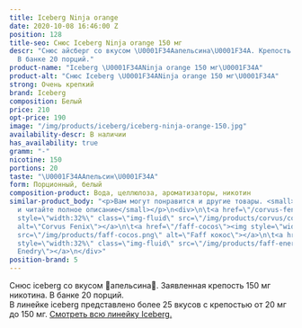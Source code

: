 ```yaml
---
title: Iceberg Ninja orange
date: 2020-10-08 16:46:00 Z
position: 128
title-seo: Снюс Iceberg Ninja orange 150 мг
descr: "Снюс айсберг со вкусом \U0001F34Aапельсина\U0001F34A. Крепость 150 мг никотина.
  В банке 20 порций."
product-name: "Iceberg \U0001F34ANinja orange 150 мг\U0001F34A"
product-alt: "Снюс Iceberg \U0001F34ANinja orange 150 мг\U0001F34A"
strong: Очень крепкий
brand: Iceberg
composition: Белый
price: 210
opt-price: 190
image: "/img/products/iceberg/iceberg-ninja-orange-150.jpg"
availability-descr: В наличии
has_availability: true
gramm: "-"
nicotine: 150
portions: 20
taste: "\U0001F34AАпельсин\U0001F34A"
form: Порционный, белый
composition-product: Вода, целлюлоза, ароматизаторы, никотин
similar-product_body: "<p>Вам могут понравится и другие товары. <small>Жмите на картинки
  и читайте полное описание</small></p>\n<div>\n\t<a href=\"/corvus-fenix-barberry\"><img
  style=\"width:32%\" class=\"img-fluid\" src=\"/img/products/corvus/corvus-fenix.png\"
  alt=\"Corvus Fenix\"></a>\n\t<a href=\"/faff-cocos\"><img style=\"width:32%\" class=\"img-fluid\"
  src=\"/img/products/faff-cocos.png\" alt=\"Faff кокос\"></a>\n\t<a href=\"/faff-snus-energy\"><img
  style=\"width:32%\" class=\"img-fluid\" src=\"/img/products/faff-energy.png\" alt=\"Faff
  Enedry\"></a>\n</div>"
position-brand: 5
---
```


Снюс iceberg со вкусом 🍊апельсина🍊. Заявленная крепость 150 мг никотина. В банке 20 порций.<br> 
В линейке iceberg представлено более 25 вкусов с крепостью от 20 мг до 150 мг. <a href="/iceberg">Смотреть всю линейку Iceberg.</a>